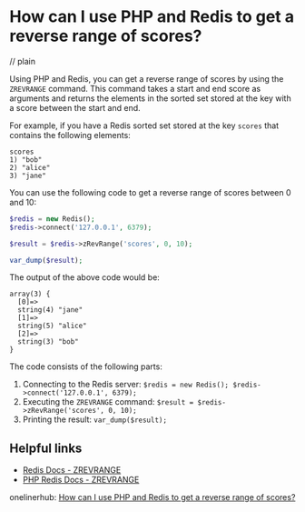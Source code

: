 # How can I use PHP and Redis to get a reverse range of scores?
// plain

Using PHP and Redis, you can get a reverse range of scores by using the `ZREVRANGE` command. This command takes a start and end score as arguments and returns the elements in the sorted set stored at the key with a score between the start and end.

For example, if you have a Redis sorted set stored at the key `scores` that contains the following elements:

```
scores
1) "bob"
2) "alice"
3) "jane"
```

You can use the following code to get a reverse range of scores between 0 and 10:

```php
$redis = new Redis();
$redis->connect('127.0.0.1', 6379);

$result = $redis->zRevRange('scores', 0, 10);

var_dump($result);
```

The output of the above code would be:

```
array(3) {
  [0]=>
  string(4) "jane"
  [1]=>
  string(5) "alice"
  [2]=>
  string(3) "bob"
}
```

The code consists of the following parts:

1. Connecting to the Redis server: `$redis = new Redis(); $redis->connect('127.0.0.1', 6379);`
2. Executing the `ZREVRANGE` command: `$result = $redis->zRevRange('scores', 0, 10);`
3. Printing the result: `var_dump($result);`

## Helpful links

- [Redis Docs - ZREVRANGE](https://redis.io/commands/zrevrange)
- [PHP Redis Docs - ZREVRANGE](https://www.php.net/manual/en/redis.zrevrange.php)

onelinerhub: [How can I use PHP and Redis to get a reverse range of scores?](https://onelinerhub.com/predis/how-can-i-use-php-and-redis-to-get-a-reverse-range-of-scores)